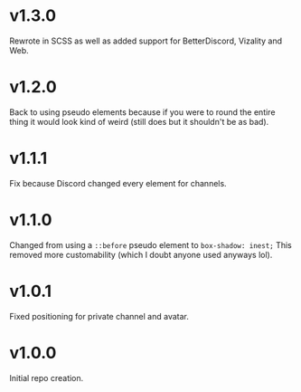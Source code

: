# v1.3.0
Rewrote in SCSS as well as added support for BetterDiscord, Vizality and Web.

# v1.2.0
Back to using pseudo elements because if you were to round the entire thing it would look kind of weird (still does but it shouldn't be as bad).

# v1.1.1
Fix because Discord changed every element for channels.

# v1.1.0
Changed from using a `::before` pseudo element to `box-shadow: inest;` This removed more customability (which I doubt anyone used anyways lol).

# v1.0.1
Fixed positioning for private channel and avatar.

# v1.0.0
Initial repo creation.